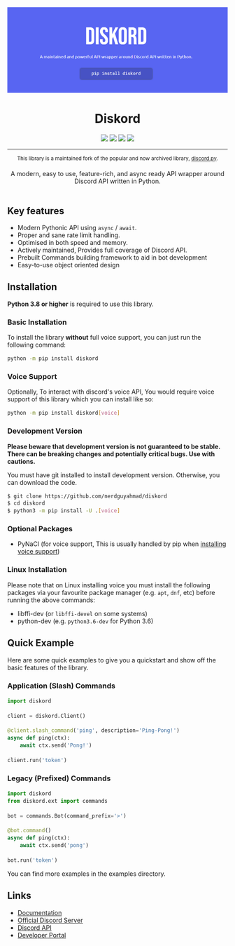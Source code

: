 <div align="center">
    <img src="docs/images/diskord-banner.PNG">
    <h1>Diskord</h1>
    <img src="https://pepy.tech/badge/diskord">
    <img src="https://img.shields.io/static/v1?label=maintained?&message=Yes&color=brightgreen">
    <img src="https://canary.discord.com/api/guilds/887217168276656188/embed.png">
    <img src="https://readthedocs.org/projects/diskord/badge">
    <hr>
    <sup>This library is a maintained fork of the popular and now archived library, <a href="https://github.com/Rapptz/discord.py">discord.py</a>.</sup>
    <p>
        A modern, easy to use, feature-rich, and async ready API wrapper around Discord API written in Python.
        <br><br>
    </p>
</div>

## Key features
* Modern Pythonic API using `async` / `await`.
* Proper and sane rate limit handling.
* Optimised in both speed and memory.
* Actively maintained, Provides full coverage of Discord API.
* Prebuilt Commands building framework to aid in bot development
* Easy-to-use object oriented design

## Installation

**Python 3.8 or higher** is required to use this library.

### Basic Installation
To install the library **without** full voice support, you can just run the following command:
```sh
python -m pip install diskord
```

### Voice Support
Optionally, To interact with discord's voice API, You would require voice support of this library which you can install like so:
```sh
python -m pip install diskord[voice]
```

### Development Version
**Please beware that development version is not guaranteed to be stable. There can be breaking changes and potentially critical bugs. Use with cautions.**

You must have git installed to install development version. Otherwise, you can download the code.
```sh
$ git clone https://github.com/nerdguyahmad/diskord
$ cd diskord
$ python3 -m pip install -U .[voice]
```

### Optional Packages
* PyNaCl (for voice support, This is usually handled by pip when [installing voice support](#voice-support))

### Linux Installation

Please note that on Linux installing voice you must install the following packages via your favourite package manager (e.g. `apt`, `dnf`, etc) before running the above commands:

* libffi-dev (or `libffi-devel` on some systems)
* python-dev (e.g. `python3.6-dev` for Python 3.6)

## Quick Example
Here are some quick examples to give you a quickstart and show off the basic features of the library.

### Application (Slash) Commands
```py
import diskord

client = diskord.Client()

@client.slash_command('ping', description='Ping-Pong!')
async def ping(ctx):
    await ctx.send('Pong!')

client.run('token')
```

### Legacy (Prefixed) Commands
```py
import diskord
from diskord.ext import commands

bot = commands.Bot(command_prefix='>')

@bot.command()
async def ping(ctx):
    await ctx.send('pong')

bot.run('token')
```
You can find more examples in the examples directory.

## Links
* [Documentation](https://diskord.readthedocs.io/en/latest/index.html)
* [Official Discord Server](https://dsc.gg/diskord-dev)
* [Discord API](https://discord.gg/discord-api)
* [Developer Portal](https://developer.discord.com/applications)

